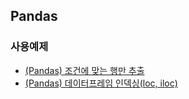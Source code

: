 ## Pandas
### 사용예제
- [(Pandas) 조건에 맞는 행만 추출](https://m.blog.naver.com/PostView.nhn?blogId=ossiriand&logNo=220703077723)
- [(Pandas) 데이터프레임 인덱싱(loc, iloc)](https://datascienceschool.net/view-notebook/704731b41f794b8ea00768f5b0904512/)
